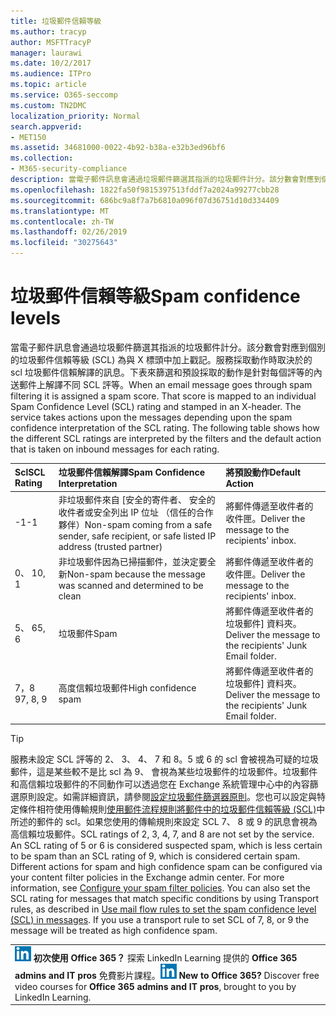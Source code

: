 ```yaml
---
title: 垃圾郵件信賴等級
ms.author: tracyp
author: MSFTTracyP
manager: laurawi
ms.date: 10/2/2017
ms.audience: ITPro
ms.topic: article
ms.service: O365-seccomp
ms.custom: TN2DMC
localization_priority: Normal
search.appverid:
- MET150
ms.assetid: 34681000-0022-4b92-b38a-e32b3ed96bf6
ms.collection:
- M365-security-compliance
description: 當電子郵件訊息會通過垃圾郵件篩選其指派的垃圾郵件計分。該分數會對應到個別的垃圾郵件信賴等級 (SCL) 為與 X 標頭中加上戳記。服務採取動作時取決於的 scl 垃圾郵件信賴解譯的訊息。下表來篩選和預設採取的動作是針對每個評等的內送郵件上解譯不同 SCL 評等。
ms.openlocfilehash: 1822fa50f9815397513fddf7a2024a99277cbb28
ms.sourcegitcommit: 686bc9a8f7a7b6810a096f07d36751d10d334409
ms.translationtype: MT
ms.contentlocale: zh-TW
ms.lasthandoff: 02/26/2019
ms.locfileid: "30275643"
---
```

# <a name="spam-confidence-levels"></a><span data-ttu-id="50893-106">垃圾郵件信賴等級</span><span class="sxs-lookup"><span data-stu-id="50893-106">Spam confidence levels</span></span>

<span data-ttu-id="50893-p102">當電子郵件訊息會通過垃圾郵件篩選其指派的垃圾郵件計分。該分數會對應到個別的垃圾郵件信賴等級 (SCL) 為與 X 標頭中加上戳記。服務採取動作時取決於的 scl 垃圾郵件信賴解譯的訊息。下表來篩選和預設採取的動作是針對每個評等的內送郵件上解譯不同 SCL 評等。</span><span class="sxs-lookup"><span data-stu-id="50893-p102">When an email message goes through spam filtering it is assigned a spam score. That score is mapped to an individual Spam Confidence Level (SCL) rating and stamped in an X-header. The service takes actions upon the messages depending upon the spam confidence interpretation of the SCL rating. The following table shows how the different SCL ratings are interpreted by the filters and the default action that is taken on inbound messages for each rating.</span></span>
  
|<span data-ttu-id="50893-111">**Scl**</span><span class="sxs-lookup"><span data-stu-id="50893-111">**SCL Rating**</span></span>|<span data-ttu-id="50893-112">**垃圾郵件信賴解譯**</span><span class="sxs-lookup"><span data-stu-id="50893-112">**Spam Confidence Interpretation**</span></span>|<span data-ttu-id="50893-113">**將預設動作**</span><span class="sxs-lookup"><span data-stu-id="50893-113">**Default Action**</span></span>|
|:-----|:-----|:-----|
|<span data-ttu-id="50893-114">-1</span><span class="sxs-lookup"><span data-stu-id="50893-114">-1</span></span>  <br/> |<span data-ttu-id="50893-115">非垃圾郵件來自 [安全的寄件者、 安全的收件者或安全列出 IP 位址 （信任的合作夥伴）</span><span class="sxs-lookup"><span data-stu-id="50893-115">Non-spam coming from a safe sender, safe recipient, or safe listed IP address (trusted partner)</span></span>  <br/> |<span data-ttu-id="50893-116">將郵件傳遞至收件者的收件匣。</span><span class="sxs-lookup"><span data-stu-id="50893-116">Deliver the message to the recipients' inbox.</span></span>  <br/> |
|<span data-ttu-id="50893-117">0、 1</span><span class="sxs-lookup"><span data-stu-id="50893-117">0, 1</span></span>  <br/> |<span data-ttu-id="50893-118">非垃圾郵件因為已掃描郵件，並決定要全新</span><span class="sxs-lookup"><span data-stu-id="50893-118">Non-spam because the message was scanned and determined to be clean</span></span>  <br/> |<span data-ttu-id="50893-119">將郵件傳遞至收件者的收件匣。</span><span class="sxs-lookup"><span data-stu-id="50893-119">Deliver the message to the recipients' inbox.</span></span>  <br/> |
|<span data-ttu-id="50893-120">5、 6</span><span class="sxs-lookup"><span data-stu-id="50893-120">5, 6</span></span>  <br/> | <span data-ttu-id="50893-121">垃圾郵件</span><span class="sxs-lookup"><span data-stu-id="50893-121">Spam</span></span>  <br/> |<span data-ttu-id="50893-122">將郵件傳遞至收件者的垃圾郵件] 資料夾。</span><span class="sxs-lookup"><span data-stu-id="50893-122">Deliver the message to the recipients' Junk Email folder.</span></span>  <br/> |
|<span data-ttu-id="50893-123">7，8 9</span><span class="sxs-lookup"><span data-stu-id="50893-123">7, 8, 9</span></span>  <br/> |<span data-ttu-id="50893-124">高度信賴垃圾郵件</span><span class="sxs-lookup"><span data-stu-id="50893-124">High confidence spam</span></span>  <br/> |<span data-ttu-id="50893-125">將郵件傳遞至收件者的垃圾郵件] 資料夾。</span><span class="sxs-lookup"><span data-stu-id="50893-125">Deliver the message to the recipients' Junk Email folder.</span></span>  <br/> |
   
> [!TIP]
> <span data-ttu-id="50893-p103">服務未設定 SCL 評等的 2、 3、 4、 7 和 8。5 或 6 的 scl 會被視為可疑的垃圾郵件，這是某些較不是比 scl 為 9、 會視為某些垃圾郵件的垃圾郵件。垃圾郵件和高信賴垃圾郵件的不同動作可以透過您在 Exchange 系統管理中心中的內容篩選原則設定。如需詳細資訊，請參閱[設定垃圾郵件篩選器原則](configure-your-spam-filter-policies.md)。您也可以設定與特定條件相符使用傳輸規則[使用郵件流程規則將郵件中的垃圾郵件信賴等級 (SCL)](use-mail-flow-rules-to-set-the-spam-confidence-level-scl-in-messages.md)中所述的郵件的 scl。如果您使用的傳輸規則來設定 SCL 7、 8 或 9 的訊息會視為高信賴垃圾郵件。</span><span class="sxs-lookup"><span data-stu-id="50893-p103">SCL ratings of 2, 3, 4, 7, and 8 are not set by the service. An SCL rating of 5 or 6 is considered suspected spam, which is less certain to be spam than an SCL rating of 9, which is considered certain spam. Different actions for spam and high confidence spam can be configured via your content filter policies in the Exchange admin center. For more information, see [Configure your spam filter policies](configure-your-spam-filter-policies.md). You can also set the SCL rating for messages that match specific conditions by using Transport rules, as described in [Use mail flow rules to set the spam confidence level (SCL) in messages](use-mail-flow-rules-to-set-the-spam-confidence-level-scl-in-messages.md). If you use a transport rule to set SCL of 7, 8, or 9 the message will be treated as high confidence spam.</span></span> 
  
||
|:-----|
|<span data-ttu-id="50893-p104">![LinkedIn Learning 的短圖示](media/eac8a413-9498-4220-8544-1e37d1aaea13.png) **初次使用 Office 365？**         探索 LinkedIn Learning 提供的 **Office 365 admins and IT pros** 免費影片課程。</span><span class="sxs-lookup"><span data-stu-id="50893-p104">![The short icon for LinkedIn Learning](media/eac8a413-9498-4220-8544-1e37d1aaea13.png) **New to Office 365?**         Discover free video courses for **Office 365 admins and IT pros**, brought to you by LinkedIn Learning.</span></span> |
   


